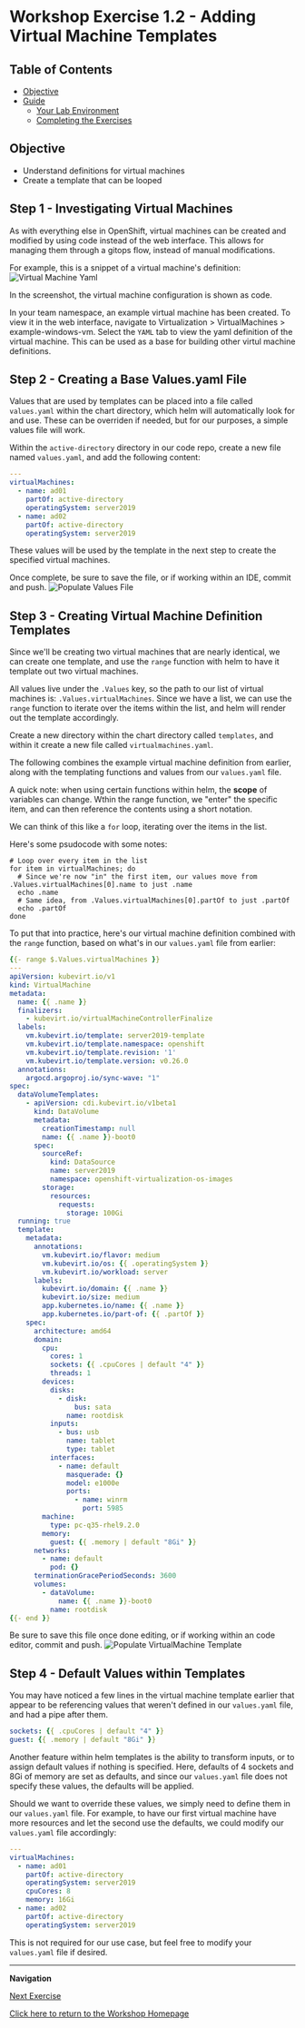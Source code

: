 # Workshop Exercise 1.2 - Adding Virtual Machine Templates

## Table of Contents

* [Objective](#objective)
* [Guide](#guide)
   * [Your Lab Environment](#your-lab-environment)
   * [Completing the Exercises](#completing-the-exercises)

## Objective

* Understand definitions for virtual machines
* Create a template that can be looped

## Step 1 - Investigating Virtual Machines
As with everything else in OpenShift, virtual machines can be created and modified by using code instead of the web interface. This allows for managing them through a gitops flow, instead of manual modifications.

For example, this is a snippet of a virtual machine's definition:
![Virtual Machine Yaml](../.images/virtual-machine.yaml.png)

In the screenshot, the virtual machine configuration is shown as code.

In your team namespace, an example virtual machine has been created. To view it in the web interface, navigate to Virtualization > VirtualMachines > example-windows-vm. Select the `YAML` tab to view the yaml definition of the virtual machine. This can be used as a base for building other virtul machine definitions.

## Step 2 - Creating a Base Values.yaml File
Values that are used by templates can be placed into a file called `values.yaml` within the chart directory, which helm will automatically look for and use. These can be overriden if needed, but for our purposes, a simple values file will work.

Within the `active-directory` directory in our code repo, create a new file named `values.yaml`, and add the following content:

```yaml
---
virtualMachines:
  - name: ad01
    partOf: active-directory
    operatingSystem: server2019
  - name: ad02
    partOf: active-directory
    operatingSystem: server2019
```

These values will be used by the template in the next step to create the specified virtual machines.

Once complete, be sure to save the file, or if working within an IDE, commit and push.
![Populate Values File](../.images/populate-values-yaml.png)

## Step 3 - Creating Virtual Machine Definition Templates
Since we'll be creating two virtual machines that are nearly identical, we can create one template, and use the `range` function with helm to have it template out two virtual machines.

All values live under the `.Values` key, so the path to our list of virtual machines is: `.Values.virtualMachines`. Since we have a list, we can use the `range` function to iterate over the items within the list, and helm will render out the template accordingly.

Create a new directory within the chart directory called `templates`, and within it create a new file called `virtualmachines.yaml`.

The following combines the example virtual machine definition from earlier, along with the templating functions and values from our `values.yaml` file.

A quick note: when using certain functions within helm, the **scope** of variables can change. Wthin the range function, we "enter" the specific item, and can then reference the contents using a short notation.

We can think of this like a `for` loop, iterating over the items in the list.

Here's some psudocode with some notes:
```
# Loop over every item in the list
for item in virtualMachines; do
  # Since we're now "in" the first item, our values move from .Values.virtualMachines[0].name to just .name
  echo .name
  # Same idea, from .Values.virtualMachines[0].partOf to just .partOf
  echo .partOf
done
```

To put that into practice, here's our virtual machine definition combined with the `range` function, based on what's in our `values.yaml` file from earlier:
```yaml
{{- range $.Values.virtualMachines }}
---
apiVersion: kubevirt.io/v1
kind: VirtualMachine
metadata:
  name: {{ .name }}
  finalizers:
    - kubevirt.io/virtualMachineControllerFinalize
  labels:
    vm.kubevirt.io/template: server2019-template
    vm.kubevirt.io/template.namespace: openshift
    vm.kubevirt.io/template.revision: '1'
    vm.kubevirt.io/template.version: v0.26.0
  annotations:
    argocd.argoproj.io/sync-wave: "1"
spec:
  dataVolumeTemplates:
    - apiVersion: cdi.kubevirt.io/v1beta1
      kind: DataVolume
      metadata:
        creationTimestamp: null
        name: {{ .name }}-boot0
      spec:
        sourceRef:
          kind: DataSource
          name: server2019
          namespace: openshift-virtualization-os-images
        storage:
          resources:
            requests:
              storage: 100Gi
  running: true
  template:
    metadata:
      annotations:
        vm.kubevirt.io/flavor: medium
        vm.kubevirt.io/os: {{ .operatingSystem }}
        vm.kubevirt.io/workload: server
      labels:
        kubevirt.io/domain: {{ .name }}
        kubevirt.io/size: medium
        app.kubernetes.io/name: {{ .name }}
        app.kubernetes.io/part-of: {{ .partOf }}
    spec:
      architecture: amd64
      domain:
        cpu:
          cores: 1
          sockets: {{ .cpuCores | default "4" }}
          threads: 1
        devices:
          disks:
            - disk:
                bus: sata
              name: rootdisk
          inputs:
            - bus: usb
              name: tablet
              type: tablet
          interfaces:
            - name: default
              masquerade: {}
              model: e1000e
              ports:
                - name: winrm
                  port: 5985
        machine:
          type: pc-q35-rhel9.2.0
        memory:
          guest: {{ .memory | default "8Gi" }}
      networks:
        - name: default
          pod: {}
      terminationGracePeriodSeconds: 3600
      volumes:
        - dataVolume:
            name: {{ .name }}-boot0
          name: rootdisk
{{- end }}
```

Be sure to save this file once done editing, or if working within an code editor, commit and push.
![Populate VirtualMachine Template](../.images/populate-vm-template-yaml.png)

## Step 4 - Default Values within Templates
You may have noticed a few lines in the virtual machine template earlier that appear to be referencing values that weren't defined in our `values.yaml` file, and had a pipe after them.

```yaml
sockets: {{ .cpuCores | default "4" }}
guest: {{ .memory | default "8Gi" }}
```

Another feature within helm templates is the ability to transform inputs, or to assign default values if nothing is specified. Here, defaults of 4 sockets and 8Gi of memory are set as defaults, and since our `values.yaml` file does not specify these values, the defaults will be applied.

Should we want to override these values, we simply need to define them in our `values.yaml` file. For example, to have our first virtual machine have more resources and let the second use the defaults, we could modify our `values.yaml` file accordingly:
```yaml
---
virtualMachines:
  - name: ad01
    partOf: active-directory
    operatingSystem: server2019
    cpuCores: 8
    memory: 16Gi
  - name: ad02
    partOf: active-directory
    operatingSystem: server2019
```

This is not required for our use case, but feel free to modify your `values.yaml` file if desired.

---
**Navigation**

[Next Exercise](../1.2-student-pages/)

[Click here to return to the Workshop Homepage](../README.md)
